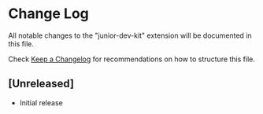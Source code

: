 # Change Log

All notable changes to the "junior-dev-kit" extension will be documented in this file.

Check [Keep a Changelog](http://keepachangelog.com/) for recommendations on how to structure this file.

## [Unreleased]

- Initial release
